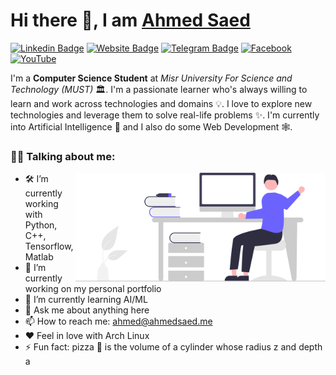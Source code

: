 # Hi there 👋, I am [Ahmed Saed](https://github.com/AhmedSaed12)
[![Linkedin Badge](https://img.shields.io/badge/-LinkedIn-0e76a8?style=flat-square&logo=Linkedin&logoColor=white)](https://www.linkedin.com/in/ahmedsaed26)
[![Website Badge](https://img.shields.io/badge/Website-3b5998?style=flat-square&logo=google-chrome&logoColor=white)](https://ahmedsaed.me)
[![Telegram Badge](https://img.shields.io/badge/-Telegram-0088cc?style=flat-square&logo=Telegram&logoColor=white)](https://t.me/ahmedsaedabdo)
[![Facebook](https://img.shields.io/badge/Facebook-%231877F2.svg?style=for-the-square&logo=Facebook&logoColor=white)](https://www.facebook.com/ahmedsaed26)
[![YouTube](https://img.shields.io/badge/Ahmed%20Saed-%23FF0000.svg?style=for-the-square&logo=YouTube&logoColor=white)](https://www.youtube.com/channel/UCtnp_3Ruw3jv1TaQ0h6fgkw/)

I'm a **Computer Science Student** at *Misr University For Science and Technology (MUST)* 🏛. I'm a passionate learner who's always willing to learn and work across technologies and domains 💡. I love to explore new technologies and leverage them to solve real-life problems ✨. I'm currently into Artificial Intelligence 🤖 and I also do some Web Development 🕸️.

### 👨‍💻 Talking about me:
<img align="right" width="400" alt="Hello" src="https://github.com/Ahmedsaed/Ahmedsaed/blob/main/undraw_hello_re_3evm.svg" />

- 🛠 I’m currently working with Python, C++, Tensorflow, Matlab
- 🔭 I’m currently working on my personal portfolio
- 🌱 I’m currently learning AI/ML
- 💬 Ask me about anything here
- 📫 How to reach me: ahmed@ahmedsaed.me
- ❤️ Feel in love with Arch Linux
- ⚡ Fun fact: pizza 🍕 is the volume of a cylinder whose radius z and depth a



